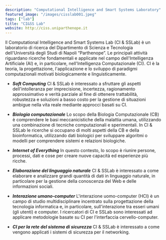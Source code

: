 ```yaml
---
description: "Computational Intelligence and Smart Systems Laboratory"
featured_image: "/images/cisslab001.jpeg"
tags: ["lab"]
title: "CI&SS Lab"
website: http://ciss.uniparthenope.it
---
```


Il Computational Intelligence and Smart Systems Lab (CI & SSLab) è un laboratorio di ricerca del Dipartimento di Scienza e Tecnologia dell'Università degli Studi di Napoli “Parthenope”.
Le principali attività riguardano ricerche fondamentali e applicate nel campo dell'Intelligenza Artificiale (AI) e, in particolare, nell'Intelligenza Computazionale (CI).
CI è la teoria, la progettazione, l'applicazione e lo sviluppo di paradigmi computazionali motivati biologicamente e linguisticamente.

* **_Soft Computing_**
CI & SSLab è interessato a sfruttare gli aspetti dell'intolleranza per imprecisione, incertezza, ragionamento approssimativo e verità parziale al fine di ottenere trattabilità, robustezza e soluzioni a basso costo per la gestione di situazioni ambigue nella vita reale mediante approcci basati su CI.

* **_Biologia computazionale_**
Lo scopo della Biologia Computazionale (CB) è comprendere le basi meccanicistiche della malattia umana, utilizzando una combinazione di tecniche computazionali e sperimentali.
In CI & SSLab le ricerche si occupano di molti aspetti della CB e della bioinformatica, utilizzando dati biologici per sviluppare algoritmi o modelli per comprendere sistemi e relazioni biologiche.

* **_Internet of Everything_**
In questo contesto, lo scopo è riunire persone, processi, dati e cose per creare nuove capacità ed esperienze più ricche.

* **_Elaborazione del linguaggio naturale_**
CI & SSLab è interessato a come elaborare e analizzare grandi quantità di dati in linguaggio naturale, in particolare per la gestione della conoscenza del Web e delle informazioni sociali.

* **_Interazione umano-computer_**
L'interazione uomo-computer (HCI) è un campo di studio multidisciplinare incentrato sulla progettazione della tecnologia informatica e, in particolare, sull'interazione tra esseri umani (gli utenti) e computer.
I ricercatori di CI e SSLab sono interessati ad applicare metodologie basate su CI per l'interfaccia cervello-computer.

* **_CI per la rete del sistema di sicurezza_**
CI & SSLab è interessato a come vengono applicati i sistemi di sicurezza per il networking.
